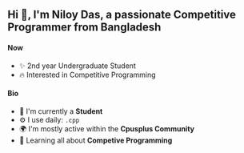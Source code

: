## Hi 👋, I'm Niloy Das, a passionate Competitive Programmer from Bangladesh

#### Now

- ✨ 2nd year Undergraduate Student
- :fire: Interested in Competitive Programming

#### Bio

- 🏢 I'm currently a **Student**
- ⚙️ I use daily: `.cpp`
- 🌍 I'm mostly active within the **Cpusplus Community**
- 🌱 Learning all about **Competive Programming**


